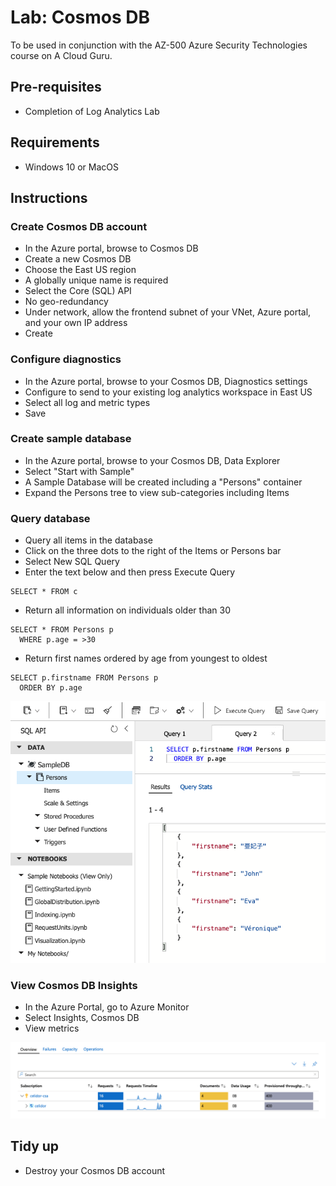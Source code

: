 # Lab: Cosmos DB

To be used in conjunction with the AZ-500 Azure Security Technologies course on A Cloud Guru.

## Pre-requisites
* Completion of Log Analytics Lab

## Requirements
* Windows 10 or MacOS

## Instructions

### Create Cosmos DB account
* In the Azure portal, browse to Cosmos DB
* Create a new Cosmos DB
* Choose the East US region
* A globally unique name is required
* Select the Core (SQL) API
* No geo-redundancy
* Under network, allow the frontend subnet of your VNet, Azure portal, and your own IP address
* Create 

### Configure diagnostics
* In the Azure portal, browse to your Cosmos DB, Diagnostics settings
* Configure to send to your existing log analytics workspace in East US
* Select all log and metric types
* Save

### Create sample database
* In the Azure portal, browse to your Cosmos DB, Data Explorer
* Select "Start with Sample"
* A Sample Database will be created including a "Persons" container
* Expand the Persons tree to view sub-categories including Items

### Query database
* Query all items in the database
* Click on the three dots to the right of the Items or Persons bar
* Select New SQL Query
* Enter the text below and then press Execute Query
```
SELECT * FROM c
```
* Return all information on individuals older than 30
```
SELECT * FROM Persons p
  WHERE p.age = >30
```
* Return first names ordered by age from youngest to oldest
```
SELECT p.firstname FROM Persons p
  ORDER BY p.age
```

![Alt text](cosmos-db.png?raw=true "Azure Cosmos DB lab")

### View Cosmos DB Insights
* In the Azure Portal, go to Azure Monitor 
* Select Insights, Cosmos DB
* View metrics 

![Alt text](cosmos-db-insights.png?raw=true "Azure Cosmos DB Insights")

## Tidy up
* Destroy your Cosmos DB account

